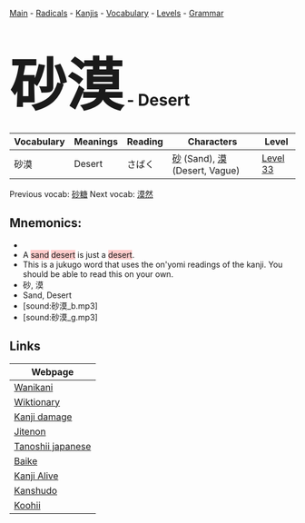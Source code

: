 <style> bigfont {font-size: 100px}</style>
[Main](../README.md) -
[Radicals](../radicals.md) -
[Kanjis](../kanjis.md) -
[Vocabulary](../vocabulary.md) -
[Levels](../levels.md) -
[Grammar](../grammar.md)
# <bigfont> 砂漠</bigfont> - Desert 

| Vocabulary | Meanings | Reading | Characters | Level |
| --- | --- | --- | --- | --- |
| 砂漠 | Desert | さばく |  [砂](../kanjis/砂.md) (Sand), [漠](../kanjis/漠.md) (Desert, Vague) | [Level 33](../levels/wk_level33.md) |

Previous vocab: [砂糖](砂糖.md) Next vocab: [漠然](漠然.md) 

## Mnemonics:

* 
* A <span style="background-color:#ffcccb"> sand</span> <span style="background-color:#ffcccb"> desert</span> is just a <span style="background-color:#ffcccb"> desert</span>.
* This is a jukugo word that uses the on'yomi readings of the kanji. You should be able to read this on your own.
* 砂, 漠
* Sand, Desert
* [sound:砂漠_b.mp3]
* [sound:砂漠_g.mp3]


## Links 

| Webpage |
| --- |
| [Wanikani          ](https://www.wanikani.com/kanji/砂漠) |
| [Wiktionary        ](https://en.wiktionary.org/wiki/砂漠) |
| [Kanji damage      ](http://www.kanjidamage.com/kanji/search?utf8=✓&q=砂漠) |
| [Jitenon           ](https://jitenon.com/kanji/砂漠) |
| [Tanoshii japanese ](https://www.tanoshiijapanese.com/dictionary/kanji.cfm?k=砂漠) |
| [Baike             ](https://baike.baidu.com/item/砂漠) |
| [Kanji Alive       ](https://app.kanjialive.com/砂漠) |
| [Kanshudo          ](https://www.kanshudo.com/searchmn?q=砂漠) |
| [Koohii            ](https://kanji.koohii.com/study/kanji/砂漠) |
